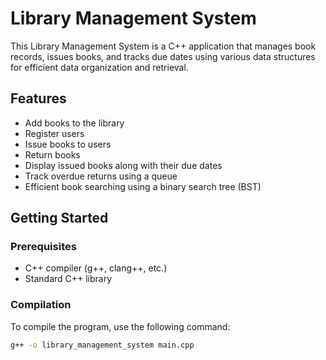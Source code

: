 # Library Management System

This Library Management System is a C++ application that manages book records, issues books, and tracks due dates using various data structures for efficient data organization and retrieval.

## Features

- Add books to the library
- Register users
- Issue books to users
- Return books
- Display issued books along with their due dates
- Track overdue returns using a queue
- Efficient book searching using a binary search tree (BST)

## Getting Started

### Prerequisites

- C++ compiler (g++, clang++, etc.)
- Standard C++ library

### Compilation

To compile the program, use the following command:

```bash
g++ -o library_management_system main.cpp
